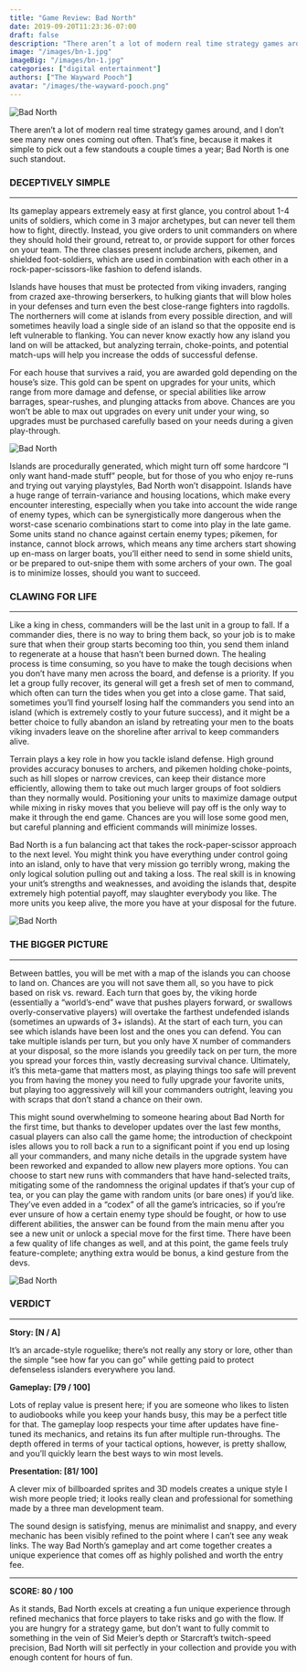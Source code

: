 ```yaml
---
title: "Game Review: Bad North"
date: 2019-09-20T11:23:36-07:00
draft: false
description: "There aren’t a lot of modern real time strategy games around, and I don’t see many new ones coming out often."
image: "/images/bn-1.jpg"
imageBig: "/images/bn-1.jpg"
categories: ["digital entertainment"]
authors: ["The Wayward Pooch"]
avatar: "/images/the-wayward-pooch.png"
---
```


![Bad North](/images/bn-1.jpg)

There aren’t a lot of modern real time strategy games around, and I don’t see many new ones coming out often. That’s fine, because it makes it simple to pick out a few standouts a couple times a year; Bad North is one such standout.

### DECEPTIVELY SIMPLE

---

Its gameplay appears extremely easy at first glance, you control about 1-4 units of soldiers, which come in 3 major archetypes, but can never tell them how to fight, directly. Instead, you give orders to unit commanders on where they should hold their ground, retreat to, or provide support for other forces on your team. The three classes present include archers, pikemen, and shielded foot-soldiers, which are used in combination with each other in a rock-paper-scissors-like fashion to defend islands.

Islands have houses that must be protected from viking invaders, ranging from crazed axe-throwing berserkers, to hulking giants that will blow holes in your defenses and turn even the best close-range fighters into ragdolls. The northerners will come at islands from every possible direction, and will sometimes heavily load a single side of an island so that the opposite end is left vulnerable to flanking. You can never know exactly how any island you land on will be attacked, but analyzing terrain, choke-points, and potential match-ups will help you increase the odds of successful defense.

For each house that survives a raid, you are awarded gold depending on the house’s size. This gold can be spent on upgrades for your units, which range from more damage and defense, or special abilities like arrow barrages, spear-rushes, and plunging attacks from above. Chances are you won’t be able to max out upgrades on every unit under your wing, so upgrades must be purchased carefully based on your needs during a given play-through.

![Bad North](/images/bn-2.jpg)

Islands are procedurally generated, which might turn off some hardcore “I only want hand-made stuff” people, but for those of you who enjoy re-runs and trying out varying playstyles, Bad North won’t disappoint. Islands have a huge range of terrain-variance and housing locations, which make every encounter interesting, especially when you take into account the wide range of enemy types, which can be synergistically more dangerous when the worst-case scenario combinations start to come into play in the late game. Some units stand no chance against certain enemy types; pikemen, for instance, cannot block arrows, which means any time archers start showing up en-mass on larger boats, you’ll either need to send in some shield units, or be prepared to out-snipe them with some archers of your own. The goal is to minimize losses, should you want to succeed.

### CLAWING FOR LIFE

---

Like a king in chess, commanders will be the last unit in a group to fall. If a commander dies, there is no way to bring them back, so your job is to make sure that when their group starts becoming too thin, you send them inland to regenerate at a house that hasn’t been burned down. The healing process is time consuming, so you have to make the tough decisions when you don’t have many men across the board, and defense is a priority. If you let a group fully recover, its general will get a fresh set of men to command, which often can turn the tides when you get into a close game. That said, sometimes you’ll find yourself losing half the commanders you send into an island (which is extremely costly to your future success), and it might be a better choice to fully abandon an island by retreating your men to the boats viking invaders leave on the shoreline after arrival to keep commanders alive.

Terrain plays a key role in how you tackle island defense. High ground provides accuracy bonuses to archers, and pikemen holding choke-points, such as hill slopes or narrow crevices, can keep their distance more efficiently, allowing them to take out much larger groups of foot soldiers than they normally would. Positioning your units to maximize damage output while mixing in risky moves that you believe will pay off is the only way to make it through the end game. Chances are you will lose some good men, but careful planning and efficient commands will minimize losses.

Bad North is a fun balancing act that takes the rock-paper-scissor approach to the next level. You might think you have everything under control going into an island, only to have that very mission go terribly wrong, making the only logical solution pulling out and taking a loss. The real skill is in knowing your unit’s strengths and weaknesses, and avoiding the islands that, despite extremely high potential payoff, may slaughter everybody you like. The more units you keep alive, the more you have at your disposal for the future.

![Bad North](/images/bn-4.jpeg)

### THE BIGGER PICTURE

---

Between battles, you will be met with a map of the islands you can choose to land on. Chances are you will not save them all, so you have to pick based on risk vs. reward. Each turn that goes by, the viking horde (essentially a “world’s-end” wave that pushes players forward, or swallows overly-conservative players) will overtake the farthest undefended islands (sometimes an upwards of 3+ islands). At the start of each turn, you can see which islands have been lost and the ones you can defend. You can take multiple islands per turn, but you only have X number of commanders at your disposal, so the more islands you greedily tack on per turn, the more you spread your forces thin, vastly decreasing survival chance. Ultimately, it’s this meta-game that matters most, as playing things too safe will prevent you from having the money you need to fully upgrade your favorite units, but playing too aggressively will kill your commanders outright, leaving you with scraps that don’t stand a chance on their own.

This might sound overwhelming to someone hearing about Bad North for the first time, but thanks to developer updates over the last few months, casual players can also call the game home; the introduction of checkpoint isles allows you to roll back a run to a significant point if you end up losing all your commanders, and many niche details in the upgrade system have been reworked and expanded to allow new players more options. You can choose to start new runs with commanders that have hand-selected traits, mitigating some of the randomness the original updates if that’s your cup of tea, or you can play the game with random units (or bare ones) if you’d like. They’ve even added in a “codex” of all the game’s intricacies, so if you’re ever unsure of how a certain enemy type should be fought, or how to use different abilities, the answer can be found from the main menu after you see a new unit or unlock a special move for the first time. There have been a few quality of life changes as well, and at this point, the game feels truly feature-complete; anything extra would be bonus, a kind gesture from the devs.

![Bad North](/images/bn-5.jpeg)

### VERDICT

---

**Story: [N / A]**

It’s an arcade-style roguelike; there’s not really any story or lore, other than the simple “see how far you can go” while getting paid to protect defenseless islanders everywhere you land.

**Gameplay: [79 / 100]**

Lots of replay value is present here; if you are someone who likes to listen to audiobooks while you keep your hands busy, this may be a perfect title for that. The gameplay loop respects your time after updates have fine-tuned its mechanics, and retains its fun after multiple run-throughs. The depth offered in terms of your tactical options, however, is pretty shallow, and you’ll quickly learn the best ways to win most levels.

**Presentation: [81/ 100]**

A clever mix of billboarded sprites and 3D models creates a unique style I wish more people tried; it looks really clean and professional for something made by a three man development team.

The sound design is satisfying, menus are minimalist and snappy, and every mechanic has been visibly refined to the point where I can’t see any weak links. The way Bad North’s gameplay and art come together creates a unique experience that comes off as highly polished and worth the entry fee.

---

**SCORE: 80 / 100**

As it stands, Bad North excels at creating a fun unique experience through refined mechanics that force players to take risks and go with the flow. If you are hungry for a strategy game, but don’t want to fully commit to something in the vein of Sid Meier’s depth or Starcraft’s twitch-speed precision, Bad North will sit perfectly in your collection and provide you with enough content for hours of fun.
